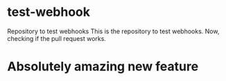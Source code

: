 # test-webhook
Repository to test webhooks
This is the repository to test webhooks. Now, checking if the pull request works.

# Absolutely amazing new feature
